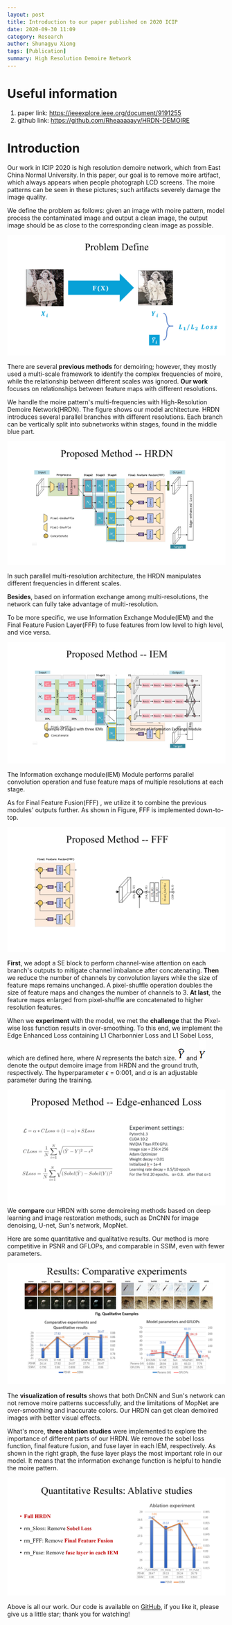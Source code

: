 ```yaml
---
layout: post
title: Introduction to our paper published on 2020 ICIP
date: 2020-09-30 11:09
category: Research
author: Shunagyu Xiong
tags: [Publication]
summary: High Resolution Demoire Network
---
```



# Useful information

1. paper link: https://ieeexplore.ieee.org/document/9191255
2. github link: https://github.com/Rheaaaaayy/HRDN-DEMOIRE

# Introduction

Our work in ICIP 2020 is high resolution demoire network, which from East China Normal University.
In this paper, our goal is to remove moire artifact, which always appears when people photograph LCD screens. The moire patterns can be seen in these pictures; such artifacts severely damage the image quality.

We define the problem as follows: given an image with moire pattern, model process the contaminated image and output a clean image, the output image should be as close to the corresponding clean image as possible.

![question_definition](/../../media/2020-09-30-publication-2020ICIP-demoire/image-20201203120632597.png)

There are several **previous methods** for demoiring; however, they mostly used a multi-scale framework to identify the complex frequencies of moire, while the relationship between different scales was ignored. **Our work** focuses on relationships between feature maps with different resolutions. 

We handle the moire pattern's multi-frequencies with High-Resolution Demoire Network(HRDN). The figure shows our model architecture. HRDN introduces several parallel branches with different resolutions. Each branch can be vertically split into subnetworks within stages, found in the middle blue part.

![network_structure](/../../media/2020-09-30-publication-2020ICIP-demoire/image-20201203120739712.png)

In such parallel multi-resolution architecture, the HRDN manipulates different frequencies in different scales.

**Besides**, based on information exchange among multi-resolutions, the network can fully take advantage of multi-resolution.

To be more specific, we use Information Exchange Module(IEM) and the Final Feature Fusion Layer(FFF) to fuse features from low level to high level, and vice versa.

![IEM](/../../media/2020-09-30-publication-2020ICIP-demoire/image-20201203120842255.png)

The Information exchange module(IEM) Module performs parallel convolution operation and fuse feature maps of multiple resolutions at each stage. 

As for Final Feature Fusion(FFF) , we utilize it to combine the previous modules' outputs further. As shown in Figure, FFF is implemented down-to-top. 

![FFF](/../../media/2020-09-30-publication-2020ICIP-demoire/image-20201203120954873.png)

**First**, we adopt a SE block to perform channel-wise attention on each branch's outputs to mitigate channel imbalance after concatenating. **Then** we reduce the number of channels by convolution layers while the size of feature maps remains unchanged. A pixel-shuffle operation doubles the size of feature maps and changes the number of channels to 3. **At last**, the feature maps enlarged from pixel-shuffle are concatenated to higher resolution features.



When we **experiment** with the model, we met the **challenge** that the Pixel-wise loss function results in over-smoothing. To this end, we implement the Edge Enhanced Loss containing L1 Charbonnier Loss and L1 Sobel Loss, which are defined here, where $N$ represents the batch size. ![img](/../../media/2020-09-30-publication-2020ICIP-demoire/clip_image004.png) and ![img](/../../media/2020-09-30-publication-2020ICIP-demoire/clip_image006.png) denote the output demoire image from HRDN and the ground truth, respectively. The hyperparameter $\epsilon$  = 0:001, and $\alpha$ is an adjustable parameter during the training.

![Edge Enhanced Loss](/../../media/2020-09-30-publication-2020ICIP-demoire/image-20201203121035497.png)We **compare** our HRDN with some demoireing methods based on deep learning and image restoration methods, such as DnCNN for image denoising, U-net, Sun's network, MopNet. 

Here are some quantitative and qualitative results. Our method is more competitive in PSNR and GFLOPs, and comparable in SSIM, even with fewer parameters.

![results](/../../media/2020-09-30-publication-2020ICIP-demoire/image-20201203121251938.png)

The **visualization of results** shows that both DnCNN and Sun's network can not remove moire patterns successfully, and the limitations of MopNet are over-smoothing and inaccurate colors. Our HRDN can get clean demoired images with better visual effects.

What's more, **three ablation studies** were implemented to explore the importance of different parts of our HRDN. We remove the sobel loss function, final feature fusion, and fuse layer in each IEM, respectively. As shown in the right graph, the fuse layer plays the most important role in our model. It means that the information exchange function is helpful to handle the moire pattern. 

![ablation studies](/../../media/2020-09-30-publication-2020ICIP-demoire/image-20201203121348949.png)

Above is all our work. Our code is available on [GitHub](https://github.com/Rheaaaaayy/HRDN-DEMOIRE), if you like it, please give us a little star; thank you for watching! 